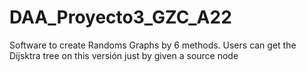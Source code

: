 # DAA_Proyecto3_GZC_A22
Software to create Randoms Graphs by 6 methods. Users can get the Dijsktra tree on this versión just by given a source node  
